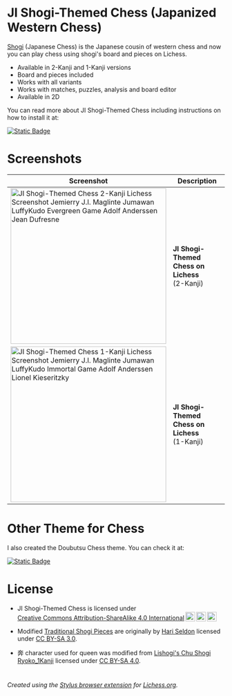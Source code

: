 # JI Shogi-Themed Chess (Japanized Western Chess)

[Shogi](https://en.wikipedia.org/wiki/Shogi) (Japanese Chess) is the Japanese cousin of western chess and now you can play chess using shogi's board and pieces on Lichess. 

- Available in 2-Kanji and 1-Kanji versions
- Board and pieces included
- Works with all variants
- Works with matches, puzzles, analysis and board editor
- Available in 2D

You can read more about JI Shogi-Themed Chess including instructions on how to install it at:

[![Static Badge](https://img.shields.io/badge/🌐_JI-Shogi--Themed_Chess-blue)](https://luffykudo.wordpress.com/2021/04/28/shogi-themed-chess-japanized-western-chess/)

# Screenshots
| Screenshot | Description |
|---|---|
| <img src="https://luffykudo.wordpress.com/wp-content/uploads/2024/07/lichess-2-kanji-screenshot.png" alt="JI Shogi-Themed Chess 2-Kanji Lichess Screenshot Jemierry J.I. Maglinte Jumawan LuffyKudo Evergreen Game Adolf Anderssen Jean Dufresne" width="360"/> | **JI Shogi-Themed Chess on Lichess** <br> (2-Kanji) |
| <img src="https://luffykudo.wordpress.com/wp-content/uploads/2024/07/lichess-1-kanji-screenshot.png" alt="JI Shogi-Themed Chess 1-Kanji Lichess Screenshot Jemierry J.I. Maglinte Jumawan LuffyKudo Immortal Game Adolf Anderssen Lionel Kieseritzky" width="360"/> | **JI Shogi-Themed Chess on Lichess** <br> (1-Kanji) |

# Other Theme for Chess

I also created the Doubutsu Chess theme. You can check it at:

[![Static Badge](https://img.shields.io/badge/GitHub-Doubutsu_Chess-0096ff?logo=github)](https://github.com/LuffyKudo/Doubutsu-Chess/tree/main)

# License
- <p xmlns:cc="http://creativecommons.org/ns#" >JI Shogi-Themed Chess is licensed under <a href="https://creativecommons.org/licenses/by-sa/4.0/?ref=chooser-v1" target="_blank" rel="license noopener noreferrer" style="display:inline-block;">Creative Commons Attribution-ShareAlike 4.0 International<img style="height:22px!important;margin-left:3px;vertical-align:text-bottom;" src="https://mirrors.creativecommons.org/presskit/icons/cc.svg?ref=chooser-v1" alt=""><img style="height:22px!important;margin-left:3px;vertical-align:text-bottom;" src="https://mirrors.creativecommons.org/presskit/icons/by.svg?ref=chooser-v1" alt=""><img style="height:22px!important;margin-left:3px;vertical-align:text-bottom;" src="https://mirrors.creativecommons.org/presskit/icons/sa.svg?ref=chooser-v1" alt=""></a></p>

- Modified [Traditional Shogi Pieces](https://commons.wikimedia.org/wiki/Category:SVG_traditional_shogi_pieces) are originally by [Hari Seldon](https://commons.wikimedia.org/wiki/User:Hari_Seldon) licensed under [CC BY-SA 3.0](https://creativecommons.org/licenses/by-sa/3.0/deed.en).

- 奔 character used for queen was modified from [Lishogi's Chu Shogi Ryoko_1Kanji](https://github.com/WandererXII/lishogi/blob/master/public/piece/Chu_Ryoko_1Kanji/0_QUEEN.svg) licensed under [CC BY-SA 4.0](https://creativecommons.org/licenses/by-sa/4.0/).

# 
*Created using the [Stylus browser extension](https://add0n.com/stylus.html) for [Lichess.org](https://lichess.org).*
